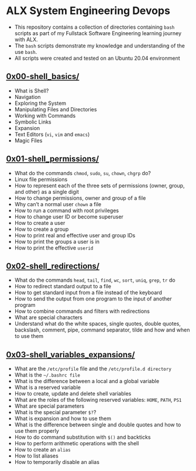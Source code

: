 # ALX System Engineering Devops
  - This repository contains a collection of directories containing `bash` scripts as part of my Fullstack Software Engineering learning journey with ALX.
  - The `bash` scripts demonstrate my knowledge and understanding of the use `bash`.
  - All scripts were created and tested on an Ubuntu 20.04 environment

## [0x00-shell_basics/](https://github.com/awinabaab/alx-system_engineering-devops/tree/master/0x00-shell_basics)
   - What is Shell?
   - Navigation
   - Exploring the System
   - Manipulating Files and Directories
   - Working with Commands
   - Symbolic Links
   - Expansion
   - Text Editors (`vi`, `vim` and `emacs`)
   - Magic Files

## [0x01-shell_permissions/](https://github.com/awinabaab/alx-system_engineering-devops/tree/master/0x01-shell_permissions)
   - What do the commands `chmod`, `sudo`, `su`, `chown`, `chgrp` do?
   - Linux file permissions
   - How to represent each of the three sets of permissions (owner, group, and other) as a single digit
   - How to change permissions, owner and group of a file
   - Why can’t a normal user `chown` a file
   - How to run a command with root privileges
   - How to change user ID or become superuser
   - How to create a user
   - How to create a group
   - How to print real and effective user and group IDs
   - How to print the groups a user is in
   - How to print the effective `userid`

## [0x02-shell_redirections/](https://github.com/awinabaab/alx-system_engineering-devops/tree/master/0x02-shell_redirections)
   - What do the commands `head`, `tail`, `find`, `wc`, `sort`, `uniq`, `grep`, `tr` do
   - How to redirect standard output to a file
   - How to get standard input from a file instead of the keyboard
   - How to send the output from one program to the input of another program
   - How to combine commands and filters with redirections
   - What are special characters
   - Understand what do the white spaces, single quotes, double quotes, backslash, comment, pipe, command separator, tilde and how and when to use them

## [0x03-shell_variables_expansions/](https://github.com/awinabaab/alx-system_engineering-devops/tree/master/0x03-shell_variables_expansions)
   - What are the `/etc/profile` file and the `/etc/profile.d directory`
   - What is the `~/.bashrc file`
   - What is the difference between a local and a global variable
   - What is a reserved variable
   - How to create, update and delete shell variables
   - What are the roles of the following reserved variables: `HOME`, `PATH`, `PS1`
   - What are special parameters
   - What is the special parameter `$?`?
   - What is expansion and how to use them
   - What is the difference between single and double quotes and how to use them properly
   - How to do command substitution with `$()` and backticks
   - How to perform arithmetic operations with the shell
   - How to create an `alias`
   - How to list aliases
   - How to temporarily disable an alias